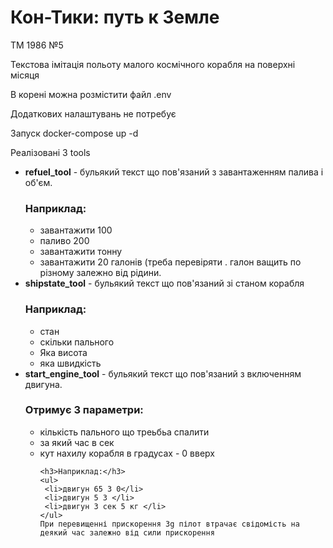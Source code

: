  <h1>Кон-Тики: путь к Земле</h1>
ТМ 1986 №5

Текстова імітація польоту малого космічного корабля на поверхні місяця

В  корені можна розмістити файл .env

Додаткових налаштувань не потребує

Запуск docker-compose up -d

Реалізовані 3 tools

<ul>
<li><strong>refuel_tool</strong> - бульякий текст що пов'язаний з завантаженням палива і об'єм. 
    <h3>Наприклад:</h3>
    <ul>
     <li>завантажити 100</li>
     <li>паливо 200</li>
     <li>завантажити тонну</li>
     <li>завантажити 20 галонів (треба перевіряти . галон ващить по різному залежно від рідини.</li>
    </ul>
</li>


<li><strong>shipstate_tool</strong> - бульякий текст що пов'язаний зі станом корабля
    <h3>Наприклад:</h3>
    <ul>
     <li>стан</li>
     <li>скільки пального</li>
     <li>Яка висота</li>
     <li>яка швидкість</li>
    </ul>
</li>
<li><strong>start_engine_tool</strong> - бульякий текст що пов'язаний з  включенням двигуна. 
     <h3>Отримує 3 параметри:</h3>
    <ul>
     <li>кількість пального що треьбьа спалити</li>
     <li>за який час в сек</li>
     <li>кут нахилу корабля в градусах - 0 вверх</li>

    <h3>Наприклад:</h3>
    <ul>
     <li>двигун 65 3 0</li>
     <li>двигун 5 3 </li>
     <li>двигун 3 сек 5 кг </li>
    </ul>
    При перевищенні прискорення 3g пілот втрачає свідомість на деякий час залежно від сили прискорення
</li>

</ul>
